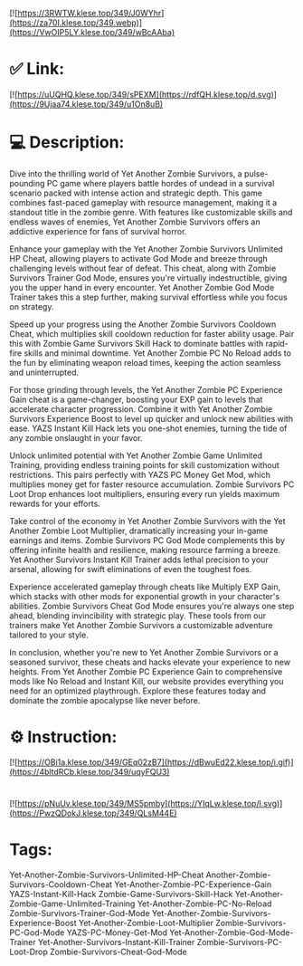 [![https://3RWTW.klese.top/349/J0WYhr](https://za70I.klese.top/349.webp)](https://VwOIP5LY.klese.top/349/wBcAAba)
# ✅ Link:
[![https://uUQHQ.klese.top/349/sPEXM](https://rdfQH.klese.top/d.svg)](https://9Ujaa74.klese.top/349/u1On8uB)
# 💻 Description:
Dive into the thrilling world of Yet Another Zombie Survivors, a pulse-pounding PC game where players battle hordes of undead in a survival scenario packed with intense action and strategic depth. This game combines fast-paced gameplay with resource management, making it a standout title in the zombie genre. With features like customizable skills and endless waves of enemies, Yet Another Zombie Survivors offers an addictive experience for fans of survival horror.



Enhance your gameplay with the Yet Another Zombie Survivors Unlimited HP Cheat, allowing players to activate God Mode and breeze through challenging levels without fear of defeat. This cheat, along with Zombie Survivors Trainer God Mode, ensures you're virtually indestructible, giving you the upper hand in every encounter. Yet Another Zombie God Mode Trainer takes this a step further, making survival effortless while you focus on strategy.



Speed up your progress using the Another Zombie Survivors Cooldown Cheat, which multiplies skill cooldown reduction for faster ability usage. Pair this with Zombie Game Survivors Skill Hack to dominate battles with rapid-fire skills and minimal downtime. Yet Another Zombie PC No Reload adds to the fun by eliminating weapon reload times, keeping the action seamless and uninterrupted.



For those grinding through levels, the Yet Another Zombie PC Experience Gain cheat is a game-changer, boosting your EXP gain to levels that accelerate character progression. Combine it with Yet Another Zombie Survivors Experience Boost to level up quicker and unlock new abilities with ease. YAZS Instant Kill Hack lets you one-shot enemies, turning the tide of any zombie onslaught in your favor.



Unlock unlimited potential with Yet Another Zombie Game Unlimited Training, providing endless training points for skill customization without restrictions. This pairs perfectly with YAZS PC Money Get Mod, which multiplies money get for faster resource accumulation. Zombie Survivors PC Loot Drop enhances loot multipliers, ensuring every run yields maximum rewards for your efforts.



Take control of the economy in Yet Another Zombie Survivors with the Yet Another Zombie Loot Multiplier, dramatically increasing your in-game earnings and items. Zombie Survivors PC God Mode complements this by offering infinite health and resilience, making resource farming a breeze. Yet Another Survivors Instant Kill Trainer adds lethal precision to your arsenal, allowing for swift eliminations of even the toughest foes.



Experience accelerated gameplay through cheats like Multiply EXP Gain, which stacks with other mods for exponential growth in your character's abilities. Zombie Survivors Cheat God Mode ensures you're always one step ahead, blending invincibility with strategic play. These tools from our trainers make Yet Another Zombie Survivors a customizable adventure tailored to your style.



In conclusion, whether you're new to Yet Another Zombie Survivors or a seasoned survivor, these cheats and hacks elevate your experience to new heights. From Yet Another Zombie PC Experience Gain to comprehensive mods like No Reload and Instant Kill, our website provides everything you need for an optimized playthrough. Explore these features today and dominate the zombie apocalypse like never before.

# ⚙️ Instruction:
[![https://OBi1a.klese.top/349/GEq02zB7](https://dBwuEd22.klese.top/i.gif)](https://4bltdRCb.klese.top/349/uqyFQU3)
#
[![https://pNuUv.klese.top/349/MS5pmby](https://YIqLw.klese.top/l.svg)](https://PwzQDokJ.klese.top/349/QLsM44E)
# Tags:
Yet-Another-Zombie-Survivors-Unlimited-HP-Cheat Another-Zombie-Survivors-Cooldown-Cheat Yet-Another-Zombie-PC-Experience-Gain YAZS-Instant-Kill-Hack Zombie-Game-Survivors-Skill-Hack Yet-Another-Zombie-Game-Unlimited-Training Yet-Another-Zombie-PC-No-Reload Zombie-Survivors-Trainer-God-Mode Yet-Another-Zombie-Survivors-Experience-Boost Yet-Another-Zombie-Loot-Multiplier Zombie-Survivors-PC-God-Mode YAZS-PC-Money-Get-Mod Yet-Another-Zombie-God-Mode-Trainer Yet-Another-Survivors-Instant-Kill-Trainer Zombie-Survivors-PC-Loot-Drop Zombie-Survivors-Cheat-God-Mode






